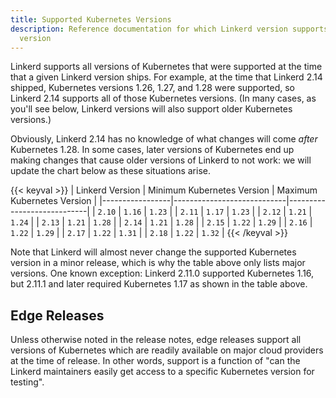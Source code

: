 ```yaml
---
title: Supported Kubernetes Versions
description: Reference documentation for which Linkerd version supports which Kubernetes
  version
---
```


Linkerd supports all versions of Kubernetes that were supported at the time
that a given Linkerd version ships. For example, at the time that Linkerd 2.14
shipped, Kubernetes versions 1.26, 1.27, and 1.28 were supported, so Linkerd
2.14 supports all of those Kubernetes versions. (In many cases, as you'll see
below, Linkerd versions will also support older Kubernetes versions.)

Obviously, Linkerd 2.14 has no knowledge of what changes will come _after_
Kubernetes 1.28. In some cases, later versions of Kubernetes end up making
changes that cause older versions of Linkerd to not work: we will update the
chart below as these situations arise.

{{< keyval >}}
| Linkerd Version | Minimum Kubernetes Version | Maximum Kubernetes Version |
|-----------------|----------------------------|----------------------------|
| `2.10`          | `1.16`                     | `1.23`                     |
| `2.11`          | `1.17`                     | `1.23`                     |
| `2.12`          | `1.21`                     | `1.24`                     |
| `2.13`          | `1.21`                     | `1.28`                     |
| `2.14`          | `1.21`                     | `1.28`                     |
| `2.15`          | `1.22`                     | `1.29`                     |
| `2.16`          | `1.22`                     | `1.29`                     |
| `2.17`          | `1.22`                     | `1.31`                     |
| `2.18`          | `1.22`                     | `1.32`                     |
{{< /keyval >}}

Note that Linkerd will almost never change the supported Kubernetes version in
a minor release, which is why the table above only lists major versions. One
known exception: Linkerd 2.11.0 supported Kubernetes 1.16, but 2.11.1 and
later required Kubernetes 1.17 as shown in the table above.

## Edge Releases

Unless otherwise noted in the release notes, edge releases support all versions
of Kubernetes which are readily available on major cloud providers at the time
of release. In other words, support is a function of "can the Linkerd
maintainers easily get access to a specific Kubernetes version for testing".
